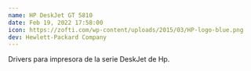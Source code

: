 ```yaml
---
name: HP DeskJet GT 5810
date: Feb 19, 2022 17:58:00
icon: https://zofti.com/wp-content/uploads/2015/03/HP-logo-blue.png
dev: Hewlett-Packard Company
---
```


Drivers para impresora de la serie DeskJet de Hp.